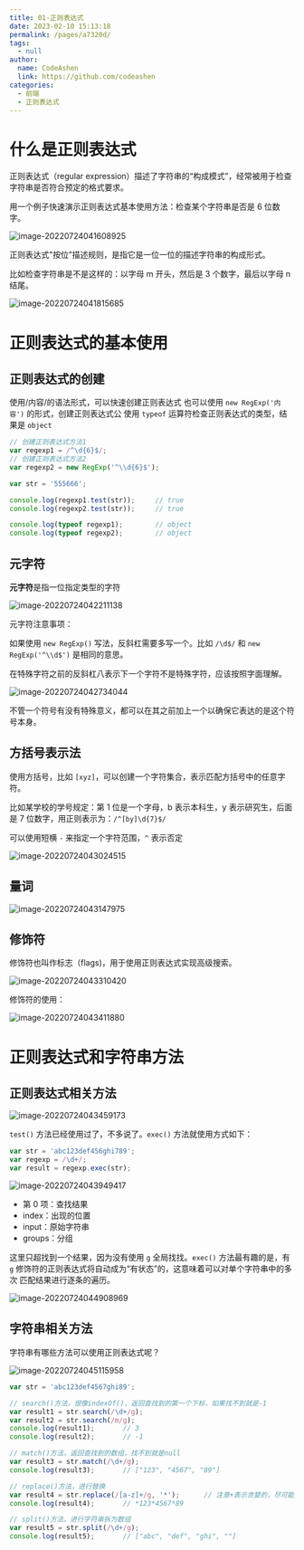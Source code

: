 ```yaml
---
title: 01-正则表达式
date: 2023-02-10 15:13:18
permalink: /pages/a7320d/
tags: 
  - null
author: 
  name: CodeAshen
  link: https://github.com/codeashen
categories: 
  - 前端
  - 正则表达式
---
```



# 什么是正则表达式

正则表达式（regular expression）描述了字符串的“构成模式”，经常被用于检查字符串是否符合预定的格式要求。

用一个例子快速演示正则表达式基本使用方法：检查某个字符串是否是 6 位数字。

![image-20220724041608925](https://cc.hjfile.cn/cc/img/20220724/2022072404161108149179.png)

正则表达式"按位”描述规则，是指它是一位一位的描述字符串的构成形式。

比如检查字符串是不是这样的：以字母 m 开头，然后是 3 个数字，最后以字母 n 结尾。

![image-20220724041815685](https://cc.hjfile.cn/cc/img/20220724/2022072404181742078884.png)

# 正则表达式的基本使用

## 正则表达式的创建

使用/内容/的语法形式，可以快速创建正则表达式
也可以使用 `new RegExp('内容')` 的形式，创建正则表达式公
使用 `typeof` 运算符检查正则表达式的类型，结果是 `object`

```javascript
// 创建正则表达式方法1
var regexp1 = /^\d{6}$/;
// 创建正则表达式方法2
var regexp2 = new RegExp('^\\d{6}$');

var str = '555666';

console.log(regexp1.test(str));     // true
console.log(regexp2.test(str));     // true

console.log(typeof regexp1);        // object
console.log(typeof regexp2);        // object
```

## 元字符

**元字符**是指一位指定类型的字符

![image-20220724042211138](https://cc.hjfile.cn/cc/img/20220724/2022072404221315486761.png)

元字符注意事项：

如果使用 `new RegExp()` 写法，反斜杠需要多写一个。比如 `/\d$/` 和 `new RegExp('^\\d$')` 是相同的意思。

在特殊字符之前的反斜杠八表示下一个字符不是特殊字符，应该按照字面理解。

![image-20220724042734044](https://cc.hjfile.cn/cc/img/20220724/2022072404273567878770.png)

不管一个符号有没有特殊意义，都可以在其之前加上一个以确保它表达的是这个符号本身。

## 方括号表示法

使用方括号，比如 `[xyz]`，可以创建一个字符集合，表示匹配方括号中的任意字符。

比如某学校的学号规定：第 1 位是一个字母，b 表示本科生，y 表示研究生，后面是 7 位数字，用正则表示为：`/^[by]\d{7}$/`

可以使用短横 `-` 来指定一个字符范围，`^` 表示否定

![image-20220724043024515](https://cc.hjfile.cn/cc/img/20220724/2022072404302618152918.png)

## 量词

![image-20220724043147975](https://cc.hjfile.cn/cc/img/20220724/2022072404315008964050.png)

## 修饰符

修饰符也叫作标志（flags)，用于使用正则表达式实现高级搜索。

![image-20220724043310420](https://cc.hjfile.cn/cc/img/20220724/2022072404331237044346.png)

修饰符的使用：

![image-20220724043411880](https://cc.hjfile.cn/cc/img/20220724/2022072404341390318491.png)

# 正则表达式和字符串方法

## 正则表达式相关方法

![image-20220724043459173](https://cc.hjfile.cn/cc/img/20220724/2022072404350113914426.png)

`test()`  方法已经使用过了，不多说了。`exec()` 方法就使用方式如下：

```javascript
var str = 'abc123def456ghi789';
var regexp = /\d+/;
var result = regexp.exec(str);
```

![image-20220724043949417](https://cc.hjfile.cn/cc/img/20220724/2022072404395102559514.png)

- 第 0 项：查找结果
- index：出现的位置
- input：原始字符串
- groups：分组

这里只超找到一个结果，因为没有使用 `g` 全局找找。`exec()` 方法最有趣的是，有 `g` 修饰符的正则表达式将自动成为“有状态”的，这意味着可以对单个字符串中的多次
匹配结果进行逐条的遍历。

![image-20220724044908969](https://cc.hjfile.cn/cc/img/20220724/2022072404491096530727.png)

## 字符串相关方法

字符串有哪些方法可以使用正则表达式呢？

![image-20220724045115958](https://cc.hjfile.cn/cc/img/20220724/2022072404511808093161.png)

```javascript
var str = 'abc123def4567ghi89';

// search()方法，很像indexOf()，返回查找到的第一个下标，如果找不到就是-1
var result1 = str.search(/\d+/g);
var result2 = str.search(/m/g);
console.log(result1);       // 3
console.log(result2);       // -1

// match()方法，返回查找到的数组，找不到就是null
var result3 = str.match(/\d+/g);
console.log(result3);       // ["123", "4567", "89"]

// replace()方法，进行替换
var result4 = str.replace(/[a-z]+/g, '*');      // 注意+表示贪婪的，尽可能多的连续匹配小写字母
console.log(result4);       // *123*4567*89

// split()方法，进行字符串拆为数组
var result5 = str.split(/\d+/g);
console.log(result5);       // ["abc", "def", "ghi", ""]
```